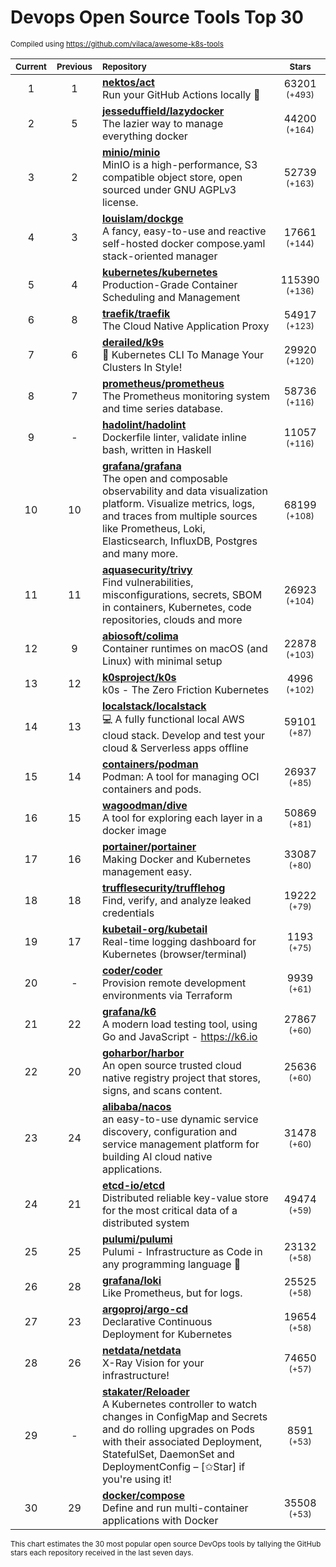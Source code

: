 # Devops Open Source Tools Top 30
<sup>Compiled using https://github.com/vilaca/awesome-k8s-tools</sup>
<div align="center">

|<sub>Current</sub>|<sub>Previous</sub>|<sub>Repository</sub>|<sub>Stars</sub>|
|:---:|:---:|:---|:---:|
|1|1|[**nektos/act**](https://github.com/nektos/act)<br/>Run your GitHub Actions locally 🚀|63201 <sup>(+493)</sup>|
|2|5|[**jesseduffield/lazydocker**](https://github.com/jesseduffield/lazydocker)<br/>The lazier way to manage everything docker|44200 <sup>(+164)</sup>|
|3|2|[**minio/minio**](https://github.com/minio/minio)<br/>MinIO is a high-performance, S3 compatible object store, open sourced under GNU AGPLv3 license.|52739 <sup>(+163)</sup>|
|4|3|[**louislam/dockge**](https://github.com/louislam/dockge)<br/>A fancy, easy-to-use and reactive self-hosted docker compose.yaml stack-oriented manager|17661 <sup>(+144)</sup>|
|5|4|[**kubernetes/kubernetes**](https://github.com/kubernetes/kubernetes)<br/>Production-Grade Container Scheduling and Management|115390 <sup>(+136)</sup>|
|6|8|[**traefik/traefik**](https://github.com/traefik/traefik)<br/>The Cloud Native Application Proxy|54917 <sup>(+123)</sup>|
|7|6|[**derailed/k9s**](https://github.com/derailed/k9s)<br/>🐶 Kubernetes CLI To Manage Your Clusters In Style!|29920 <sup>(+120)</sup>|
|8|7|[**prometheus/prometheus**](https://github.com/prometheus/prometheus)<br/>The Prometheus monitoring system and time series database.|58736 <sup>(+116)</sup>|
|9|-|[**hadolint/hadolint**](https://github.com/hadolint/hadolint)<br/>Dockerfile linter, validate inline bash, written in Haskell|11057 <sup>(+116)</sup>|
|10|10|[**grafana/grafana**](https://github.com/grafana/grafana)<br/>The open and composable observability and data visualization platform. Visualize metrics, logs, and traces from multiple sources like Prometheus, Loki, Elasticsearch, InfluxDB, Postgres and many more. |68199 <sup>(+108)</sup>|
|11|11|[**aquasecurity/trivy**](https://github.com/aquasecurity/trivy)<br/>Find vulnerabilities, misconfigurations, secrets, SBOM in containers, Kubernetes, code repositories, clouds and more|26923 <sup>(+104)</sup>|
|12|9|[**abiosoft/colima**](https://github.com/abiosoft/colima)<br/>Container runtimes on macOS (and Linux) with minimal setup|22878 <sup>(+103)</sup>|
|13|12|[**k0sproject/k0s**](https://github.com/k0sproject/k0s)<br/>k0s - The Zero Friction Kubernetes|4996 <sup>(+102)</sup>|
|14|13|[**localstack/localstack**](https://github.com/localstack/localstack)<br/>💻 A fully functional local AWS cloud stack. Develop and test your cloud & Serverless apps offline|59101 <sup>(+87)</sup>|
|15|14|[**containers/podman**](https://github.com/containers/podman)<br/>Podman: A tool for managing OCI containers and pods.|26937 <sup>(+85)</sup>|
|16|15|[**wagoodman/dive**](https://github.com/wagoodman/dive)<br/>A tool for exploring each layer in a docker image|50869 <sup>(+81)</sup>|
|17|16|[**portainer/portainer**](https://github.com/portainer/portainer)<br/>Making Docker and Kubernetes management easy.|33087 <sup>(+80)</sup>|
|18|18|[**trufflesecurity/trufflehog**](https://github.com/trufflesecurity/trufflehog)<br/>Find, verify, and analyze leaked credentials|19222 <sup>(+79)</sup>|
|19|17|[**kubetail-org/kubetail**](https://github.com/kubetail-org/kubetail)<br/>Real-time logging dashboard for Kubernetes (browser/terminal)|1193 <sup>(+75)</sup>|
|20|-|[**coder/coder**](https://github.com/coder/coder)<br/>Provision remote development environments via Terraform|9939 <sup>(+61)</sup>|
|21|22|[**grafana/k6**](https://github.com/grafana/k6)<br/>A modern load testing tool, using Go and JavaScript - https://k6.io|27867 <sup>(+60)</sup>|
|22|20|[**goharbor/harbor**](https://github.com/goharbor/harbor)<br/>An open source trusted cloud native registry project that stores, signs, and scans content.|25636 <sup>(+60)</sup>|
|23|24|[**alibaba/nacos**](https://github.com/alibaba/nacos)<br/>an easy-to-use dynamic service discovery, configuration and service management platform for building AI cloud native applications.|31478 <sup>(+60)</sup>|
|24|21|[**etcd-io/etcd**](https://github.com/etcd-io/etcd)<br/>Distributed reliable key-value store for the most critical data of a distributed system|49474 <sup>(+59)</sup>|
|25|25|[**pulumi/pulumi**](https://github.com/pulumi/pulumi)<br/>Pulumi - Infrastructure as Code in any programming language 🚀|23132 <sup>(+58)</sup>|
|26|28|[**grafana/loki**](https://github.com/grafana/loki)<br/>Like Prometheus, but for logs.|25525 <sup>(+58)</sup>|
|27|23|[**argoproj/argo-cd**](https://github.com/argoproj/argo-cd)<br/>Declarative Continuous Deployment for Kubernetes|19654 <sup>(+58)</sup>|
|28|26|[**netdata/netdata**](https://github.com/netdata/netdata)<br/>X-Ray Vision for your infrastructure!|74650 <sup>(+57)</sup>|
|29|-|[**stakater/Reloader**](https://github.com/stakater/Reloader)<br/>A Kubernetes controller to watch changes in ConfigMap and Secrets and do rolling upgrades on Pods with their associated Deployment, StatefulSet, DaemonSet and DeploymentConfig – [✩Star] if you're using it!|8591 <sup>(+53)</sup>|
|30|29|[**docker/compose**](https://github.com/docker/compose)<br/>Define and run multi-container applications with Docker|35508 <sup>(+53)</sup>|


</div>

<sub>This chart estimates the 30 most popular open source DevOps tools by tallying the GitHub stars each repository received in the last seven days.</sub>
